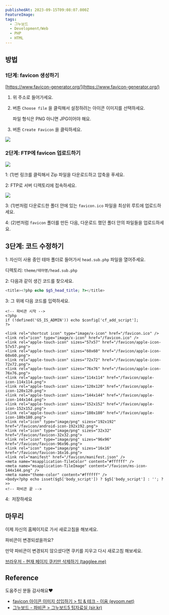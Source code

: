 ```yaml
---
publishedAt: 2023-09-15T09:08:07.000Z
FeatureImage: 
tags:
  - 그누보드
  - Development/Web
  - PHP
  - HTML
---
```

## 방법

### 1단계: favicon 생성하기

[https://www.favicon-generator.org/](https://www.favicon-generator.org/)

1. 위 주소로 들어가세요.
2. 버튼 `Choose file` 을 클릭해서 설정하려는 아이콘 이미지를 선택하세요.

   파일 형식은 PNG 아니면 JPG이어야 해요.
3. 버튼 `Create Favicon` 을 클릭하세요.


![](https://i.imgur.com/7NPjWyO.png)

### 2단계: FTP에 favicon 업로드하기

![](https://i.imgur.com/IvdKv3e.png)

1: (1)번 링크를 클릭해서 Zip 파일을 다운로드하고 압축을 푸세요.

2: FTP로 서버 디렉토리에 접속하세요.

![](https://i.imgur.com/UAXdJJP.png)

3: (1)번처럼 다운로드한 폴더 안에 있는 `favicon.ico` 파일을 최상위 루트에 업로드하세요.

4: (2)번처럼 `favicon` 폴더를 만든 다음, 다운로드 했던 폴더 안의 파일들을 업로드하세요.

## 3단계: 코드 수정하기

1: 자신이 사용 중인 테마 폴더로 들어가서 `head.sub.php` 파일을 열어주세요.

디렉토리: `theme/테마명/head.sub.php`

2: 다음과 같이 생긴 코드를 찾으세요.

```php
<title><?php echo $g5_head_title; ?></title>

```

3: 그 위에 다음 코드를 입력하세요.

```
<!-- 파비콘 시작 -->
<?php
if (!defined('G5_IS_ADMIN')) echo $config['cf_add_script'];
?>

<link rel="shortcut icon" type="image/x-icon" href="/favicon.ico" />
<link rel="icon" type="image/x-icon" href="/favicon.ico" />
<link rel="apple-touch-icon" sizes="57x57" href="/favicon/apple-icon-57x57.png">
<link rel="apple-touch-icon" sizes="60x60" href="/favicon/apple-icon-60x60.png">
<link rel="apple-touch-icon" sizes="72x72" href="/favicon/apple-icon-72x72.png">
<link rel="apple-touch-icon" sizes="76x76" href="/favicon/apple-icon-76x76.png">
<link rel="apple-touch-icon" sizes="114x114" href="/favicon/apple-icon-114x114.png">
<link rel="apple-touch-icon" sizes="120x120" href="/favicon/apple-icon-120x120.png">
<link rel="apple-touch-icon" sizes="144x144" href="/favicon/apple-icon-144x144.png">
<link rel="apple-touch-icon" sizes="152x152" href="/favicon/apple-icon-152x152.png">
<link rel="apple-touch-icon" sizes="180x180" href="/favicon/apple-icon-180x180.png">
<link rel="icon" type="image/png" sizes="192x192"  href="/favicon/android-icon-192x192.png">
<link rel="icon" type="image/png" sizes="32x32" href="/favicon/favicon-32x32.png">
<link rel="icon" type="image/png" sizes="96x96" href="/favicon/favicon-96x96.png">
<link rel="icon" type="image/png" sizes="16x16" href="/favicon/favicon-16x16.png">
<link rel="manifest" href="/favicon/manifest.json" />
<meta name="msapplication-TileColor" content="#ffffff" />
<meta name="msapplication-TileImage" content="/favicon/ms-icon-144x144.png" />
<meta name="theme-color" content="#ffffff" />
<body<?php echo isset($g5['body_script']) ? $g5['body_script'] : ''; ?>>
<!-- 파비콘 끝 -->

```

4:  저장하세요

## 마무리

이제 자신의 홈페이지로 가서 새로고침을 해보세요.

파비콘이 변경되셨을까요?

만약 파비콘이 변경되지 않으셨다면 쿠키를 지우고 다시 새로고침 해보세요.

[브라우저 \- 현재 페이지 쿠키만 삭제하기 (tagglee.me)](__GHOST_URL__/post-15/)

## Reference

도움주신 분들 감사해요❤️

- [favicon 아이콘 이미지 삽입하기 > 팁 & 테크 - 이윰 (eyoom.net)](https://eyoom.net/tip/14#c_217)
- [그누보드 \- 파비콘 \> 그누보드5 팁자료실 (sir.kr)](https://sir.kr/g5_tip/3459)

